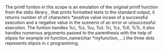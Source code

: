 The printf funtion in this scope is an emulation of the original printf function from the stdio library , that prints formatted texts to the standard output, it returns number of of characters
*positive value incase of a successful execution and a negative value in the scenerio of an error or unsuccessful execution.
The funtion handles %c, %s, %u, %d. %i, %x, %X, %%, it also handles numerous arguments passed to the parenthesis with the help of elipsis for example int function_name(char *myfunction, ...)
the three dots represents elipsis in c programming.
